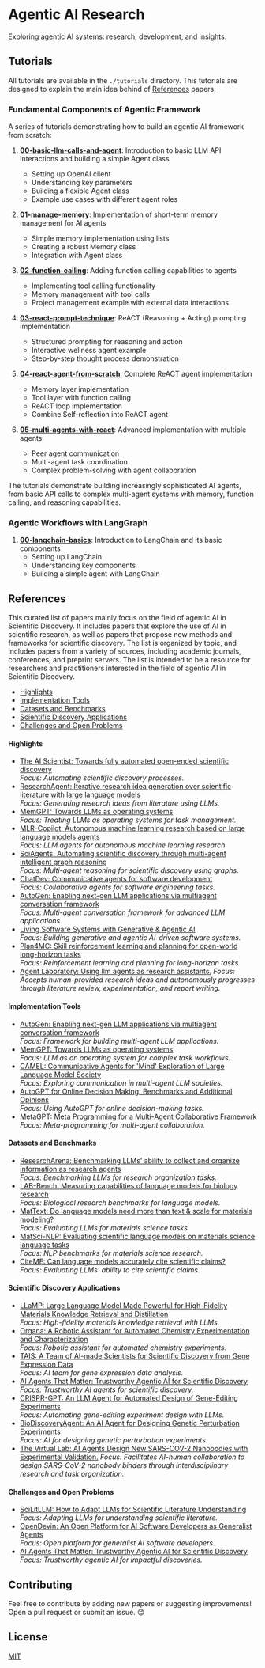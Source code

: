 # Agentic AI Research

Exploring agentic AI systems: research, development, and insights.

## Tutorials

All tutorials are available in the `./tutorials` directory. This tutorials are designed to explain the main idea behind of [References](#references) papers.


### Fundamental Components of Agentic Framework
A series of tutorials demonstrating how to build an agentic AI framework from scratch:

1. **[00-basic-llm-calls-and-agent](./tutorials/fundamental-agentic-framework/00-basic-llm-calls-and-agent.ipynb)**: Introduction to basic LLM API interactions and building a simple Agent class
   - Setting up OpenAI client
   - Understanding key parameters
   - Building a flexible Agent class
   - Example use cases with different agent roles

2. **[01-manage-memory](./tutorials/fundamental-agentic-framework/01-manage-memory.ipynb)**: Implementation of short-term memory management for AI agents
   - Simple memory implementation using lists
   - Creating a robust Memory class
   - Integration with Agent class

3. **[02-function-calling](./tutorials/fundamental-agentic-framework/02-function-calling.ipynb)**: Adding function calling capabilities to agents
   - Implementing tool calling functionality
   - Memory management with tool calls
   - Project management example with external data interactions

4. **[03-react-prompt-technique](./tutorials/fundamental-agentic-framework/03-react-prompt-technique.ipynb)**: ReACT (Reasoning + Acting) prompting implementation
   - Structured prompting for reasoning and action
   - Interactive wellness agent example
   - Step-by-step thought process demonstration

5. **[04-react-agent-from-scratch](./tutorials/fundamental-agentic-framework/04-react-agent-from-scratch.ipynb)**: Complete ReACT agent implementation
   - Memory layer implementation
   - Tool layer with function calling
   - ReACT loop implementation
   - Combine Self-reflection into ReACT agent

6. **[05-multi-agents-with-react](./tutorials/fundamental-agentic-framework/05-multi-agents-with-react.ipynb)**: Advanced implementation with multiple agents
   - Peer agent communication
   - Multi-agent task coordination
   - Complex problem-solving with agent collaboration

The tutorials demonstrate building increasingly sophisticated AI agents, from basic API calls to complex multi-agent systems with memory, function calling, and reasoning capabilities.

### Agentic Workflows with LangGraph

1. **[00-langchain-basics](./tutorials/agentic-workflows-with-langgraph/00-langchain-bascis.ipynb)**: Introduction to LangChain and its basic components
   - Setting up LangChain
   - Understanding key components
   - Building a simple agent with LangChain

## References

This curated list of papers mainly focus on the field of agentic AI in Scientific Discovery. It includes papers that explore the use of AI in scientific research, as well as papers that propose new methods and frameworks for scientific discovery. The list is organized by topic, and includes papers from a variety of sources, including academic journals, conferences, and preprint servers. The list is intended to be a resource for researchers and practitioners interested in the field of agentic AI in Scientific Discovery.

- [Highlights](#highlights)
- [Implementation Tools](#implementation-tools)
- [Datasets and Benchmarks](#datasets-and-benchmarks)
- [Scientific Discovery Applications](#scientific-discovery-applications)
- [Challenges and Open Problems](#challenges-and-open-problems)


#### Highlights

- [The AI Scientist: Towards fully automated open-ended scientific discovery](https://arxiv.org/pdf/2408.06292)  
  *Focus: Automating scientific discovery processes.*
- [ResearchAgent: Iterative research idea generation over scientific literature with large language models](https://arxiv.org/pdf/2404.07738)  
  *Focus: Generating research ideas from literature using LLMs.*
- [MemGPT: Towards LLMs as operating systems](https://arxiv.org/pdf/2310.08560)  
  *Focus: Treating LLMs as operating systems for task management.*
- [MLR-Copilot: Autonomous machine learning research based on large language models agents](https://arxiv.org/pdf/2408.14033)  
    *Focus: LLM agents for autonomous machine learning research.*
- [SciAgents: Automating scientific discovery through multi-agent intelligent graph reasoning](https://arxiv.org/pdf/2409.05556)  
  *Focus: Multi-agent reasoning for scientific discovery using graphs.*
- [ChatDev: Communicative agents for software development](https://arxiv.org/pdf/2307.07924)  
  *Focus: Collaborative agents for software engineering tasks.*
- [AutoGen: Enabling next-gen LLM applications via multiagent conversation framework](https://arxiv.org/pdf/2308.08155)  
  *Focus: Multi-agent conversation framework for advanced LLM applications.*
- [Living Software Systems with Generative & Agentic AI](https://arxiv.org/pdf/2408.01768)  
  *Focus: Building generative and agentic AI-driven software systems.*
- [Plan4MC: Skill reinforcement learning and planning for open-world long-horizon tasks](https://arxiv.org/pdf/2303.16563)  
  *Focus: Reinforcement learning and planning for long-horizon tasks.*
- [Agent Laboratory: Using llm agents as research assistants.](https://arxiv.org/pdf/2501.04227) 
    *Focus: Accepts human-provided research ideas and autonomously progresses through literature review, experimentation, and report writing.*

#### Implementation Tools

- [AutoGen: Enabling next-gen LLM applications via multiagent conversation framework](https://arxiv.org/pdf/2308.08155)  
  *Focus: Framework for building multi-agent LLM applications.*
- [MemGPT: Towards LLMs as operating systems](https://arxiv.org/pdf/2310.08560)  
  *Focus: LLM as an operating system for complex task workflows.*
- [CAMEL: Communicative Agents for 'Mind' Exploration of Large Language Model Society](https://arxiv.org/pdf/2303.17760)  
  *Focus: Exploring communication in multi-agent LLM societies.*
- [AutoGPT for Online Decision Making: Benchmarks and Additional Opinions](https://arxiv.org/pdf/2306.02224)  
  *Focus: Using AutoGPT for online decision-making tasks.*
- [MetaGPT: Meta Programming for a Multi-Agent Collaborative Framework](https://openreview.net/pdf?id=VtmBAGCN7o)  
  *Focus: Meta-programming for multi-agent collaboration.*



#### Datasets and Benchmarks

- [ResearchArena: Benchmarking LLMs’ ability to collect and organize information as research agents](https://arxiv.org/pdf/2406.10291)  
  *Focus: Benchmarking LLMs for research organization tasks.*
- [LAB-Bench: Measuring capabilities of language models for biology research](https://arxiv.org/pdf/2407.10362)  
  *Focus: Biological research benchmarks for language models.*
- [MatText: Do language models need more than text & scale for materials modeling?](https://arxiv.org/pdf/2406.17295)  
  *Focus: Evaluating LLMs for materials science tasks.*
- [MatSci-NLP: Evaluating scientific language models on materials science language tasks](https://arxiv.org/pdf/2305.08264)  
  *Focus: NLP benchmarks for materials science research.*
- [CiteME: Can language models accurately cite scientific claims?](https://arxiv.org/pdf/2407.12861)  
  *Focus: Evaluating LLMs' ability to cite scientific claims.*



#### Scientific Discovery Applications

- [LLaMP: Large Language Model Made Powerful for High-Fidelity Materials Knowledge Retrieval and Distillation](https://arxiv.org/pdf/2401.17244)  
  *Focus: High-fidelity materials knowledge retrieval with LLMs.*
- [Organa: A Robotic Assistant for Automated Chemistry Experimentation and Characterization](https://arxiv.org/pdf/2401.06949)  
  *Focus: Robotic assistant for automated chemistry experiments.*
- [TAIS: A Team of AI-made Scientists for Scientific Discovery from Gene Expression Data](https://arxiv.org/pdf/2402.12391)  
  *Focus: AI team for gene expression data analysis.*
- [AI Agents That Matter: Trustworthy Agentic AI for Scientific Discovery](https://arxiv.org/pdf/2407.01502)  
  *Focus: Trustworthy AI agents for scientific discovery.*
- [CRISPR-GPT: An LLM Agent for Automated Design of Gene-Editing Experiments](https://arxiv.org/pdf/2404.18021)  
  *Focus: Automating gene-editing experiment design with LLMs.*
- [BioDiscoveryAgent: An AI Agent for Designing Genetic Perturbation Experiments](https://arxiv.org/pdf/2405.17631)  
  *Focus: AI for designing genetic perturbation experiments.*
- [The Virtual Lab: AI Agents Design New SARS-COV-2 Nanobodies with Experimental Validation.](https://www.biorxiv.org/content/10.1101/2024.11.11.623004v1.full.pdf)
  *Focus: Facilitates AI-human collaboration to design SARS-CoV-2 nanobody binders through interdisciplinary research and task organization.*



#### Challenges and Open Problems

- [SciLitLLM: How to Adapt LLMs for Scientific Literature Understanding](https://arxiv.org/pdf/2408.15545)  
  *Focus: Adapting LLMs for understanding scientific literature.*
- [OpenDevin: An Open Platform for AI Software Developers as Generalist Agents](https://arxiv.org/pdf/2407.16741)  
  *Focus: Open platform for generalist AI software developers.*
- [AI Agents That Matter: Trustworthy Agentic AI for Scientific Discovery](https://arxiv.org/pdf/2407.01502)  
  *Focus: Trustworthy agentic AI for impactful discoveries.*



## Contributing

Feel free to contribute by adding new papers or suggesting improvements! Open a pull request or submit an issue. 😊



## License

[MIT](LICENSE)
